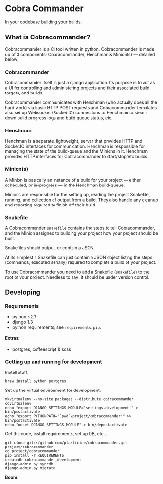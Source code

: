 # Cobra Commander

In your codebase building your builds.


## What is Cobracommander?

Cobracommander is a CI tool written in python. Cobracommander is made up of 3 components; Cobracommander, Henchman & Minion(s) — detailed below;

### Cobracommander

Cobracommander itself is just a django application. Its purpose is to act as a UI for controlling and administering projects and their associated build targets, and builds.

Cobracommander communicates with Henchman (who actually does all the hard work) via basic HTTP POST requests and Cobracommander templates also set up Websocket (Socket.IO) connections to Henchman to steam down build progress logs and build queue status, etc.

### Henchman

Henchman is a separate, lightweight, server that provides HTTP and Socket.IO interfaces for communication. Henchman is responsible for managing the state of the build-queue and the Minions in it. Henchman provides HTTP interfaces for Cobracommander to start/stop/etc builds.

### Minion(s)

A Minion is basically an instance of a build for your project — either scheduled, or in-progress — in the Henchman build-queue.

Minions are responsible for the setting up, reading the project Snakefile, running, and collection of output from a build. They also handle any cleanup and reporting required to finish off their build.

### Snakefile

A Cobracommander `snakefile` contains the steps to tell Cobracommander, and the Minion assigned to building your project how your project should be built.

Snakefiles should output, or contain a JSON.

At its simplest a Snakefile can just contain a JSON object listing the steps (commands, executed serially) required to complete a build of your project.

To use Cobracommander you need to add a Snakefile (`snakefile`) to the root of your project. Needless to say; it should be under version control.


## Developing

### Requirements

- python ~2.7
- django 1.3
- python requirements; see `requirements.pip`.

#### Extras:

- postgres, coffeescript & scss


### Getting up and running for development

Install stuff:

    brew install python postgres

Set up the virtual environment for development:

    mkvirtualenv --no-site-packages --distribute cobracommander
    cdvirtualenv
    echo "export DJANGO_SETTINGS_MODULE='settings.development'" > bin/postactivate
    echo "export PYTHONPATH='`pwd`/project/cobracommander'" >> bin/postactivate
    echo "unset DJANGO_SETTINGS_MODULE" > bin/depostactivate

Get the code, install requirements, set up DB, etc...

    git clone git://github.com/plasticine/cobracommander.git project/cobracommander
    cd project/cobracommander
    pip install -r REQUIREMENTS
    createdb cobracommander_development
    django-admin.py syncdb
    django-admin.py migrate


__Boom.__
